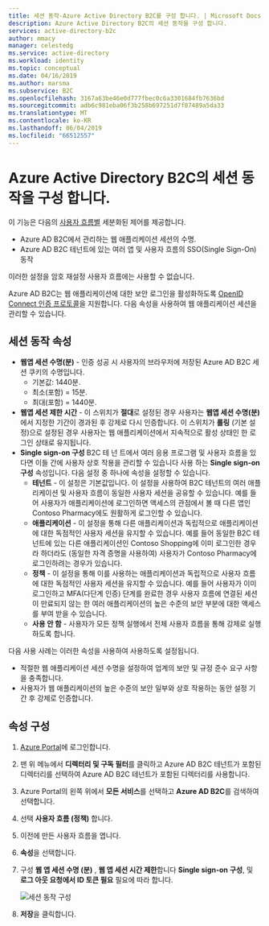 ```yaml
---
title: 세션 동작-Azure Active Directory B2C를 구성 합니다. | Microsoft Docs
description: Azure Active Directory B2C의 세션 동작을 구성 합니다.
services: active-directory-b2c
author: mmacy
manager: celestedg
ms.service: active-directory
ms.workload: identity
ms.topic: conceptual
ms.date: 04/16/2019
ms.author: marsma
ms.subservice: B2C
ms.openlocfilehash: 3167a63be46e0d777fbec0c6a3301684fb7636bd
ms.sourcegitcommit: adb6c981eba06f3b258b697251d7f87489a5da33
ms.translationtype: MT
ms.contentlocale: ko-KR
ms.lasthandoff: 06/04/2019
ms.locfileid: "66512557"
---
```

# <a name="configure-session-behavior-in-azure-active-directory-b2c"></a>Azure Active Directory B2C의 세션 동작을 구성 합니다.

이 기능은 다음의 [사용자 흐름별](active-directory-b2c-reference-policies.md) 세분화된 제어를 제공합니다.

- Azure AD B2C에서 관리하는 웹 애플리케이션 세션의 수명.
- Azure AD B2C 테넌트에 있는 여러 앱 및 사용자 흐름의 SSO(Single Sign-On) 동작

이러한 설정을 암호 재설정 사용자 흐름에는 사용할 수 없습니다.

Azure AD B2C는 웹 애플리케이션에 대한 보안 로그인을 활성화하도록 [OpenID Connect 인증 프로토콜](active-directory-b2c-reference-oidc.md)을 지원합니다. 다음 속성을 사용하여 웹 애플리케이션 세션을 관리할 수 있습니다.

## <a name="session-behavior-properties"></a>세션 동작 속성

- **웹앱 세션 수명(분)** - 인증 성공 시 사용자의 브라우저에 저장된 Azure AD B2C 세션 쿠키의 수명입니다.
    - 기본값: 1440분.
    - 최소(포함) = 15분.
    - 최대(포함) = 1440분.
- **웹앱 세션 제한 시간** - 이 스위치가 **절대**로 설정된 경우 사용자는 **웹앱 세션 수명(분)** 에서 지정한 기간이 경과된 후 강제로 다시 인증합니다. 이 스위치가 **롤링** (기본 설정)으로 설정된 경우 사용자는 웹 애플리케이션에서 지속적으로 활성 상태인 한 로그인 상태로 유지됩니다.
- **Single sign-on 구성** B2C 테 넌 트에서 여러 응용 프로그램 및 사용자 흐름을 있다면 이들 간에 사용자 상호 작용을 관리할 수 있습니다 사용 하는 **Single sign-on 구성** 속성입니다. 다음 설정 중 하나에 속성을 설정할 수 있습니다.
    - **테넌트** - 이 설정은 기본값입니다. 이 설정을 사용하여 B2C 테넌트의 여러 애플리케이션 및 사용자 흐름이 동일한 사용자 세션을 공유할 수 있습니다. 예를 들어 사용자가 애플리케이션에 로그인하면 액세스의 관점에서 볼 때 다른 앱인 Contoso Pharmacy에도 원활하게 로그인할 수 있습니다.
    - **애플리케이션** - 이 설정을 통해 다른 애플리케이션과 독립적으로 애플리케이션에 대한 독점적인 사용자 세션을 유지할 수 있습니다. 예를 들어 동일한 B2C 테넌트에 있는 다른 애플리케이션인 Contoso Shopping에 이미 로그인한 경우라 하더라도 (동일한 자격 증명을 사용하여) 사용자가 Contoso Pharmacy에 로그인하려는 경우가 있습니다. 
    - **정책** - 이 설정을 통해 이를 사용하는 애플리케이션과 독립적으로 사용자 흐름에 대한 독점적인 사용자 세션을 유지할 수 있습니다. 예를 들어 사용자가 이미 로그인하고 MFA(다단계 인증) 단계를 완료한 경우 사용자 흐름에 연결된 세션이 만료되지 않는 한 여러 애플리케이션의 높은 수준의 보안 부분에 대한 액세스를 부여 받을 수 있습니다.
    - **사용 안 함** - 사용자가 모든 정책 실행에서 전체 사용자 흐름을 통해 강제로 실행하도록 합니다.

다음 사용 사례는 이러한 속성을 사용하여 사용하도록 설정됩니다.

- 적절한 웹 애플리케이션 세션 수명을 설정하여 업계의 보안 및 규정 준수 요구 사항을 충족합니다.
- 사용자가 웹 애플리케이션의 높은 수준의 보안 일부와 상호 작용하는 동안 설정 기간 후 강제로 인증합니다. 

## <a name="configure-the-properties"></a>속성 구성

1. [Azure Portal](https://portal.azure.com)에 로그인합니다.
2. 맨 위 메뉴에서 **디렉터리 및 구독 필터**를 클릭하고 Azure AD B2C 테넌트가 포함된 디렉터리를 선택하여 Azure AD B2C 테넌트가 포함된 디렉터리를 사용합니다.
3. Azure Portal의 왼쪽 위에서 **모든 서비스**를 선택하고 **Azure AD B2C**를 검색하여 선택합니다.
4. 선택 **사용자 흐름 (정책)** 합니다.
5. 이전에 만든 사용자 흐름을 엽니다. 
6. **속성**을 선택합니다.
7. 구성 **웹 앱 세션 수명 (분)** , **웹 앱 세션 시간 제한**합니다 **Single sign-on 구성**, 및 **로그 아웃 요청에서 ID 토큰 필요**  필요에 따라 합니다.

    ![세션 동작 구성](./media/session-behavior/session-behavior.png)
    
8. **저장**을 클릭합니다.



